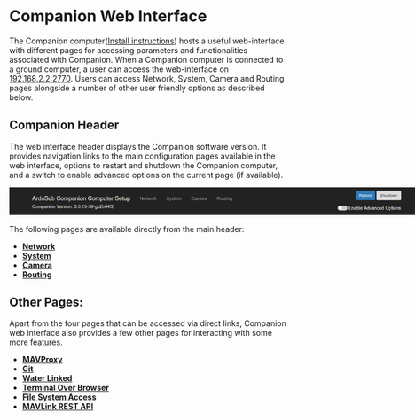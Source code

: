 # Companion Web Interface

The Companion computer([Install instructions](/getting-started/installation.md#raspberry-pi)) hosts a useful web-interface with different pages for accessing parameters and functionalities associated with Companion. When a Companion computer is connected to a ground computer, a user can access the web-interface on [192.168.2.2:2770](http://192.168.2.2:2770). Users can access Network, System, Camera and Routing pages alongside a number of other user friendly options as described below.

## Companion Header

The web interface header displays the Companion software version. It provides navigation links to the main configuration pages available in the web interface, options to restart and shutdown the Companion computer, and a switch to enable advanced options on the current page (if available).

<img src="/images/companionversion.png" class="img-responsive img-center" style="max-width:750px" />

The following pages are available directly from the main header:
* **[Network](/reference/companion/network.md)**
* **[System](/reference/companion/system.md)**
* **[Camera](/reference/companion/camera.md)**
* **[Routing](/reference/companion/routing.md)**

## Other Pages:

Apart from the four pages that can be accessed via direct links, Companion web interface also provides a few other pages for interacting with some more features.

* **[MAVProxy](/reference/companion/mavproxy.md)**
* **[Git](/reference/companion/git.md)**
* **[Water Linked](/reference/companion/waterlinked.md)**
* **[Terminal Over Browser](/reference/companion/terminal-over-browser.md)**
* **[File System Access](/reference/companion/file-system.md)**
* **[MAVLink REST API](/reference/companion/mavlink-rest.md)**












